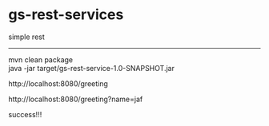 # gs-rest-services
simple rest
***

mvn clean package  
java  -jar target/gs-rest-service-1.0-SNAPSHOT.jar  

http://localhost:8080/greeting

http://localhost:8080/greeting?name=jaf

success!!!
